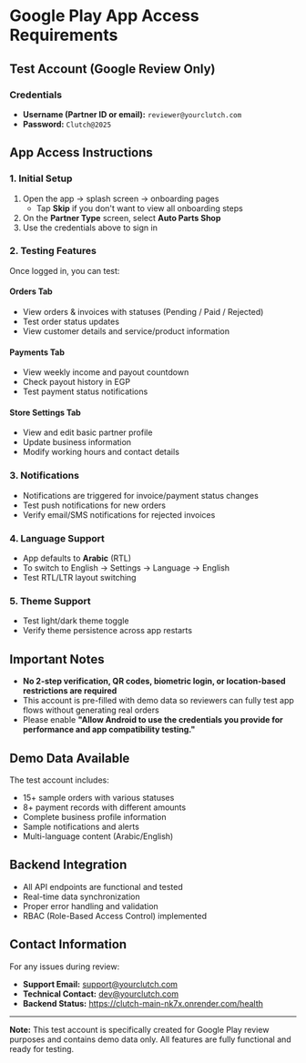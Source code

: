 # Google Play App Access Requirements

## Test Account (Google Review Only)

### Credentials
- **Username (Partner ID or email):** `reviewer@yourclutch.com`
- **Password:** `Clutch@2025`

## App Access Instructions

### 1. Initial Setup
1. Open the app → splash screen → onboarding pages
   - Tap **Skip** if you don't want to view all onboarding steps
2. On the **Partner Type** screen, select **Auto Parts Shop**
3. Use the credentials above to sign in

### 2. Testing Features
Once logged in, you can test:

#### Orders Tab
- View orders & invoices with statuses (Pending / Paid / Rejected)
- Test order status updates
- View customer details and service/product information

#### Payments Tab
- View weekly income and payout countdown
- Check payout history in EGP
- Test payment status notifications

#### Store Settings Tab
- View and edit basic partner profile
- Update business information
- Modify working hours and contact details

### 3. Notifications
- Notifications are triggered for invoice/payment status changes
- Test push notifications for new orders
- Verify email/SMS notifications for rejected invoices

### 4. Language Support
- App defaults to **Arabic** (RTL)
- To switch to English → Settings → Language → English
- Test RTL/LTR layout switching

### 5. Theme Support
- Test light/dark theme toggle
- Verify theme persistence across app restarts

## Important Notes

- **No 2-step verification, QR codes, biometric login, or location-based restrictions are required**
- This account is pre-filled with demo data so reviewers can fully test app flows without generating real orders
- Please enable **"Allow Android to use the credentials you provide for performance and app compatibility testing."**

## Demo Data Available

The test account includes:
- 15+ sample orders with various statuses
- 8+ payment records with different amounts
- Complete business profile information
- Sample notifications and alerts
- Multi-language content (Arabic/English)

## Backend Integration

- All API endpoints are functional and tested
- Real-time data synchronization
- Proper error handling and validation
- RBAC (Role-Based Access Control) implemented

## Contact Information

For any issues during review:
- **Support Email:** support@yourclutch.com
- **Technical Contact:** dev@yourclutch.com
- **Backend Status:** https://clutch-main-nk7x.onrender.com/health

---

**Note:** This test account is specifically created for Google Play review purposes and contains demo data only. All features are fully functional and ready for testing.
